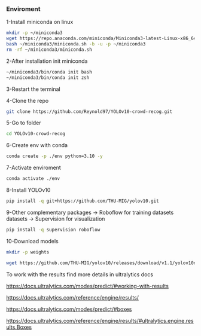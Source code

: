 ### Enviroment 

1-Install miniconda on linux

```bash
mkdir -p ~/miniconda3
wget https://repo.anaconda.com/miniconda/Miniconda3-latest-Linux-x86_64.sh -O ~/miniconda3/miniconda.sh
bash ~/miniconda3/miniconda.sh -b -u -p ~/miniconda3
rm -rf ~/miniconda3/miniconda.sh
```

2-After installation init miniconda

```bash
~/miniconda3/bin/conda init bash
~/miniconda3/bin/conda init zsh
```

3-Restart the terminal

4-Clone the repo 

```bash
git clone https://github.com/Reynold97/YOLOv10-crowd-recog.git
```

5-Go to folder

```bash
cd YOLOv10-crowd-recog
```

6-Create env with conda 

```bash
conda create -p ./env python=3.10 -y
```

7-Activate enviroment

```bash
conda activate ./env
```

8-Install YOLOv10

```bash
pip install -q git+https://github.com/THU-MIG/yolov10.git
```

9-Other complementary packages 
-> Roboflow for training datasets datasets 
-> Supervision for visualization 

```bash
pip install -q supervision roboflow 
```

10-Download models

```bash
mkdir -p weights
```

```bash
wget https://github.com/THU-MIG/yolov10/releases/download/v1.1/yolov10n.pt -P weights
```

To work with the results find more details in ultralytics docs

https://docs.ultralytics.com/modes/predict/#working-with-results

https://docs.ultralytics.com/reference/engine/results/

https://docs.ultralytics.com/modes/predict/#boxes

https://docs.ultralytics.com/reference/engine/results/#ultralytics.engine.results.Boxes
